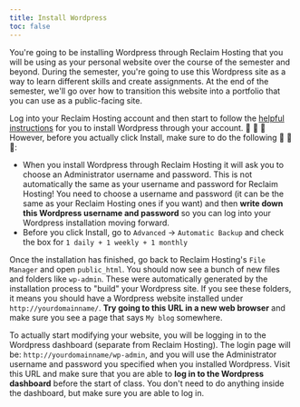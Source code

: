 ```yaml
---
title: Install Wordpress
toc: false
---
```


You're going to be installing Wordpress through Reclaim Hosting that you will be using as your personal website over the course of the semester and beyond. During the semester, you're going to use this Wordpress site as a way to learn different skills and create assignments. At the end of the semester, we'll go over how to transition this website into a portfolio that you can use as a public-facing site.

Log into your Reclaim Hosting account and then start to follow the [helpful instructions](https://community.reclaimhosting.com/t/installing-wordpress/265) for you to install Wordpress through your account. :rotating_light: :rotating_light: :rotating_light: However, before you actually click Install, make sure to do the following :rotating_light: :rotating_light: :rotating_light::

- When you install Wordpress through Reclaim Hosting it will ask you to choose an Administrator username and password. This is not automatically the same as your username and password for Reclaim Hosting! You need to choose a username and password (it can be the same as your Reclaim Hosting ones if you want) and then **write down this Wordpress username and password** so you can log into your Wordpress installation moving forward.
- Before you click Install, go to `Advanced` -> `Automatic Backup` and check the box for `1 daily + 1 weekly + 1 monthly`

Once the installation has finished, go back to Reclaim Hosting's `File Manager` and open `public_html`. You should now see a bunch of new files and folders like `wp-admin`. These were automatically generated by the installation process to "build" your Wordpress site. If you see these folders, it means you should have a Wordpress website installed under `http://yourdomainname/`. **Try going to this URL in a new web browser** and make sure you see a page that says `My blog` somewhere.

To actually start modifying your website, you will be logging in to the Wordpress dashboard (separate from Reclaim Hosting). The login page will be: `http://yourdomainname/wp-admin`, and you will use the Administrator username and password you specified when you installed Wordpress. Visit this URL and make sure that you are able to **log in to the Wordpress dashboard** before the start of class. You don't need to do anything inside the dashboard, but make sure you are able to log in.